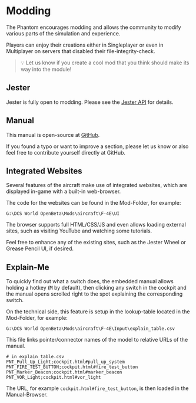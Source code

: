 # Modding

The Phantom encourages modding and allows the community to modify
various parts of the simulation and experience.

Players can enjoy their creations either in Singleplayer or even in Multiplayer
on servers that disabled their file-integrity-check.

> 💡 Let us know if you create a cool mod that you think should make
> its way into the module!

## Jester

Jester is fully open to modding. Please see the [Jester API](jester/overview.md) for details.

## Manual

<!-- markdown-link-check-disable -->
This manual is open-source at [GitHub](https://github.com/Heatblur-Simulations/f-4e-manual).
<!-- markdown-link-check-enable -->

If you found a typo or want to improve a section, please let us know or
also feel free to contribute yourself directly at GitHub.

## Integrated Websites

Several features of the aircraft make use of integrated websites, which are
displayed in-game with a built-in web-browser.

The code for the websites can be found in the Mod-Folder, for example:

`G:\DCS World OpenBeta\Mods\aircraft\F-4E\UI`

The browser supports full HTML/CSS/JS and even allows loading external sites,
such as visiting YouTube and watching some tutorials.

Feel free to enhance any of the existing sites, such as the Jester Wheel or Grease Pencil UI,
if desired.

## Explain-Me

To quickly find out what a switch does, the embedded manual allows holding a hotkey
(<kbd>M</kbd> by default), then clicking any switch in the cockpit and the manual opens
scrolled right to the spot explaining the corresponding switch.

On the technical side, this feature is setup in the lookup-table located in the Mod-Folder, for example:

`G:\DCS World OpenBeta\Mods\aircraft\F-4E\Input\explain_table.csv`

This file links pointer/connector names of the model to relative URLs of the manual.

```csv
# in explain_table.csv
PNT_Pull_Up_Light;cockpit.html#pull_up_system
PNT_FIRE_TEST_BUTTON;cockpit.html#fire_test_button
PNT_Marker_Beacon;cockpit.html#marker_beacon
PNT_VOR_Light;cockpit.html#vor_light
```

The URL, for example `cockpit.html#fire_test_button`, is then loaded in the Manual-Browser.
